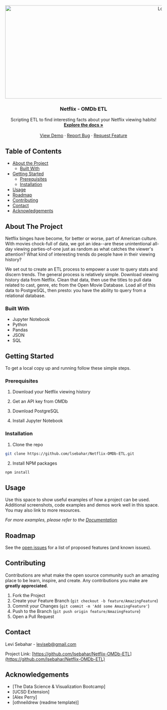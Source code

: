 <!--
*** Thanks for checking out this README Template. If you have a suggestion that would
*** make this better, please fork the repo and create a pull request or simply open
*** an issue with the tag "enhancement".
*** Thanks again! Now go create something AMAZING! :D
***
***
***
*** To avoid retyping too much info. Do a search and replace for the following:
*** github_username, repo_name, twitter_handle, email
-->





<!-- PROJECT SHIELDS -->
<!--
*** I'm using markdown "reference style" links for readability.
*** Reference links are enclosed in brackets [ ] instead of parentheses ( ).
*** See the bottom of this document for the declaration of the reference variables
*** for contributors-url, forks-url, etc. This is an optional, concise syntax you may use.
*** https://www.markdownguide.org/basic-syntax/#reference-style-links
-->


<!-- PROJECT LOGO -->
<br />
<p align="center">
  <a href="https://github.com/lsebahar/Netflix-OMDb-ETL">
    <img src="netflix.png" alt="Logo" width="1000" height="300">
  </a>

  <h3 align="center">Netflix - OMDb ETL</h3>

  <p align="center">
    Scripting ETL to find interesting facts about your Netflix viewing habits!
    <br />
    <a href="https://github.com/lsebahar/Netflix-OMDb-ETL"><strong>Explore the docs »</strong></a>
    <br />
    <br />
    <a href="https://github.com/lsebahar/Netflix-OMDb-ETL">View Demo</a>
    ·
    <a href="https://github.com/lsebahar/Netflix-OMDb-ETL/issues">Report Bug</a>
    ·
    <a href="https://github.com/lsebahar/Netflix-OMDb-ETL/issues">Request Feature</a>
  </p>
</p>



<!-- TABLE OF CONTENTS -->
## Table of Contents

* [About the Project](#about-the-project)
  * [Built With](#built-with)
* [Getting Started](#getting-started)
  * [Prerequisites](#prerequisites)
  * [Installation](#installation)
* [Usage](#usage)
* [Roadmap](#roadmap)
* [Contributing](#contributing)
* [Contact](#contact)
* [Acknowledgements](#acknowledgements)



<!-- ABOUT THE PROJECT -->
## About The Project


Netflix binges have become, for better or worse, part of American culture. With movies chock-full of data, we got an idea--are these unintentional all-day viewing parties-of-one just as random as what catches the viewer's attention? What kind of interesting trends do people have in their viewing history? 

We set out to create an ETL process to empower a user to query stats and discern trends. The general process is relatively simple. Download viewing history data from Netflix. Clean that data, then use the titles to pull data related to cast, genre, etc from the Open Movie Database. Load all of this data to PostgreSQL, then presto: you have the ability to query from a relational database. 


### Built With

* Jupyter Notebook
* Python
* Pandas
* JSON
* SQL



<!-- GETTING STARTED -->
## Getting Started

To get a local copy up and running follow these simple steps.

### Prerequisites

1) Download your Netflix viewing history

2) Get an API key from OMDb

3) Download PostgreSQL

4) Install Jupyter Notebook


### Installation

1. Clone the repo
```sh
git clone https://github.com/lsebahar/Netflix-OMDb-ETL.git
```
2. Install NPM packages
```sh
npm install
```



<!-- USAGE EXAMPLES -->
## Usage

Use this space to show useful examples of how a project can be used. Additional screenshots, code examples and demos work well in this space. You may also link to more resources.

_For more examples, please refer to the [Documentation](https://example.com)_



<!-- ROADMAP -->
## Roadmap

See the [open issues](https://github.com/lsebahar/Netflix-OMDb-ETL/issues) for a list of proposed features (and known issues).



<!-- CONTRIBUTING -->
## Contributing

Contributions are what make the open source community such an amazing place to be learn, inspire, and create. Any contributions you make are **greatly appreciated**.

1. Fork the Project
2. Create your Feature Branch (`git checkout -b feature/AmazingFeature`)
3. Commit your Changes (`git commit -m 'Add some AmazingFeature'`)
4. Push to the Branch (`git push origin feature/AmazingFeature`)
5. Open a Pull Request



<!-- CONTACT -->
## Contact

Levi Sebahar - leviseb@gmail.com

Project Link: [https://github.com/lsebahar/Netflix-OMDb-ETL](https://github.com/lsebahar/Netflix-OMDb-ETL)



<!-- ACKNOWLEDGEMENTS -->
## Acknowledgements

* [The Data Science & Visualization Bootcamp]
* [UCSD Extension]
* [Alex Perry]
* [othneildrew (readme template)]





<!-- MARKDOWN LINKS & IMAGES -->
<!-- https://www.markdownguide.org/basic-syntax/#reference-style-links -->
[contributors-shield]: https://img.shields.io/github/contributors/github_username/repo.svg?style=flat-square
[contributors-url]: https://github.com/github_username/repo/graphs/contributors
[forks-shield]: https://img.shields.io/github/forks/github_username/repo.svg?style=flat-square
[forks-url]: https://github.com/github_username/repo/network/members
[stars-shield]: https://img.shields.io/github/stars/github_username/repo.svg?style=flat-square
[stars-url]: https://github.com/github_username/repo/stargazers
[issues-shield]: https://img.shields.io/github/issues/github_username/repo.svg?style=flat-square
[issues-url]: https://github.com/github_username/repo/issues
[license-shield]: https://img.shields.io/github/license/github_username/repo.svg?style=flat-square
[license-url]: https://github.com/github_username/repo/blob/master/LICENSE.txt
[linkedin-shield]: https://img.shields.io/badge/-LinkedIn-black.svg?style=flat-square&logo=linkedin&colorB=555
[linkedin-url]: https://linkedin.com/in/github_username
[product-screenshot]: images/screenshot.png
